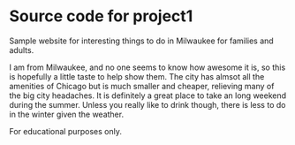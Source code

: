 # Source code for project1

Sample website for interesting things to do in Milwaukee for families and adults.

I am from Milwaukee, and no one seems to know how awesome it is, so this is hopefully a little taste to help show them. The city has almsot all the amenities of Chicago but is much smaller and cheaper, relieving many of the big city headaches. It is definitely a great place to take an long weekend during the summer. Unless you really like to drink though, there is less to do in the winter given the weather.

For educational purposes only.